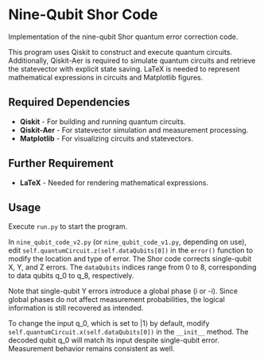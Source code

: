 # Nine-Qubit Shor Code
Implementation of the nine-qubit Shor quantum error correction code.

This program uses Qiskit to construct and execute quantum circuits.
Additionally, Qiskit-Aer is required to simulate quantum circuits and
retrieve the statevector with explicit state saving. LaTeX is needed to
represent mathematical expressions in circuits and Matplotlib figures.

## Required Dependencies
- **Qiskit** - For building and running quantum circuits.
- **Qiskit-Aer** - For statevector simulation and measurement processing.
- **Matplotlib** - For visualizing circuits and statevectors.
## Further Requirement
- **LaTeX** - Needed for rendering mathematical expressions.
## Usage
Execute `run.py` to start the program.

In `nine_qubit_code_v2.py` (or `nine_qubit_code_v1.py`, depending on use),
edit `self.quantumCircuit.z(self.dataQubits[0])` in the `error()` function
to modify the location and type of error. The Shor code corrects single-qubit
X, Y, and Z errors. The `dataQubits` indices range from 0 to 8, corresponding
to data qubits q_0 to q_8, respectively.

Note that single-qubit Y errors introduce a global phase (i or -i). Since global
phases do not affect measurement probabilities, the logical information is
still recovered as intended.

To change the input q_0, which is set to |1⟩ by default, modify
`self.quantumCircuit.x(self.dataQubits[0])` in the `__init__` method. The decoded
qubit q_0 will match its input despite single-qubit error. Measurement behavior 
remains consistent as well.

